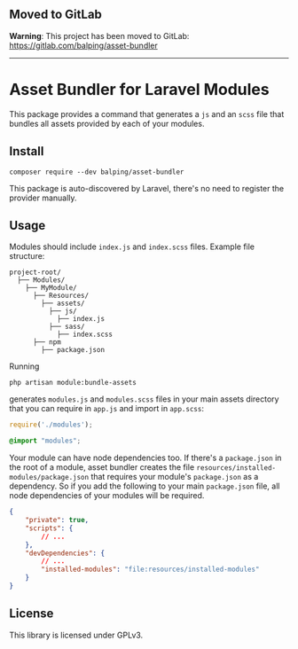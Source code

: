 ## Moved to GitLab

**Warning**: This project has been moved to GitLab: https://gitlab.com/balping/asset-bundler

----

# Asset Bundler for Laravel Modules

This package provides a command that generates a `js` and an `scss` file that bundles all assets provided by each of your modules.

## Install

```
composer require --dev balping/asset-bundler
```

This package is auto-discovered by Laravel, there's no need to register the provider manually.

## Usage

Modules should include `index.js` and `index.scss` files. Example file structure:

```
project-root/
  ├── Modules/
    ├── MyModule/
      ├── Resources/
        ├── assets/
          ├── js/
            ├── index.js
          ├── sass/
            ├── index.scss
      ├── npm
        ├── package.json
```

Running

```
php artisan module:bundle-assets
```

generates `modules.js` and `modules.scss` files in your main assets directory that you can require in `app.js` and import in `app.scss`:

```js
require('./modules');
```

```scss
@import "modules";
```

Your module can have node dependencies too. If there's a `package.json` in the root of a module, asset bundler creates the file `resources/installed-modules/package.json` that requires your module's `package.json` as a dependency. So if you add the following to your main `package.json` file, all node dependencies of your modules will be required.

```json
{
    "private": true,
    "scripts": {
        // ...
    },
    "devDependencies": {
        // ...
        "installed-modules": "file:resources/installed-modules"
    }
}
```

## License

This library is licensed under GPLv3.
